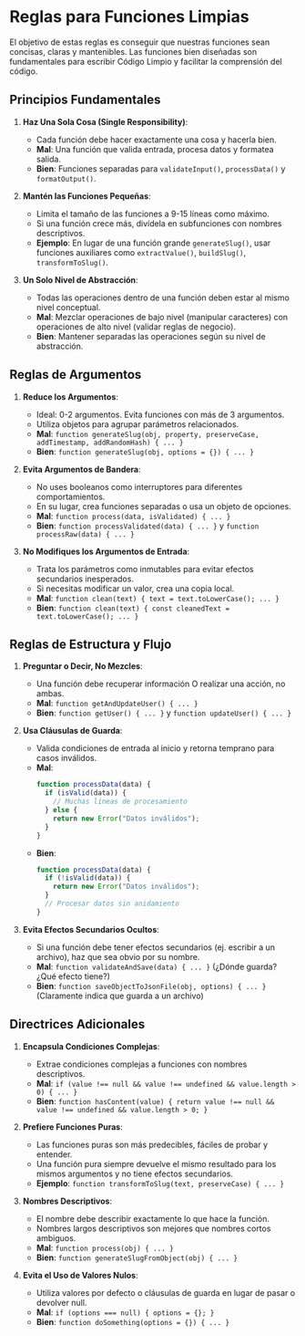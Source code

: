 # Reglas para Funciones Limpias

El objetivo de estas reglas es conseguir que nuestras funciones sean concisas, claras y mantenibles. Las funciones bien diseñadas son fundamentales para escribir Código Limpio y facilitar la comprensión del código.

## Principios Fundamentales

1. **Haz Una Sola Cosa (Single Responsibility)**:
   - Cada función debe hacer exactamente una cosa y hacerla bien.
   - **Mal**: Una función que valida entrada, procesa datos y formatea salida.
   - **Bien**: Funciones separadas para `validateInput()`, `processData()` y `formatOutput()`.

2. **Mantén las Funciones Pequeñas**:
   - Limita el tamaño de las funciones a 9-15 líneas como máximo.
   - Si una función crece más, divídela en subfunciones con nombres descriptivos.
   - **Ejemplo**: En lugar de una función grande `generateSlug()`, usar funciones auxiliares como `extractValue()`, `buildSlug()`, `transformToSlug()`.

3. **Un Solo Nivel de Abstracción**:
   - Todas las operaciones dentro de una función deben estar al mismo nivel conceptual.
   - **Mal**: Mezclar operaciones de bajo nivel (manipular caracteres) con operaciones de alto nivel (validar reglas de negocio).
   - **Bien**: Mantener separadas las operaciones según su nivel de abstracción.

## Reglas de Argumentos

1. **Reduce los Argumentos**:
   - Ideal: 0-2 argumentos. Evita funciones con más de 3 argumentos.
   - Utiliza objetos para agrupar parámetros relacionados.
   - **Mal**: `function generateSlug(obj, property, preserveCase, addTimestamp, addRandomHash) { ... }`
   - **Bien**: `function generateSlug(obj, options = {}) { ... }`

2. **Evita Argumentos de Bandera**:
   - No uses booleanos como interruptores para diferentes comportamientos.
   - En su lugar, crea funciones separadas o usa un objeto de opciones.
   - **Mal**: `function process(data, isValidated) { ... }`
   - **Bien**: `function processValidated(data) { ... }` y `function processRaw(data) { ... }`

3. **No Modifiques los Argumentos de Entrada**:
   - Trata los parámetros como inmutables para evitar efectos secundarios inesperados.
   - Si necesitas modificar un valor, crea una copia local.
   - **Mal**: `function clean(text) { text = text.toLowerCase(); ... }`
   - **Bien**: `function clean(text) { const cleanedText = text.toLowerCase(); ... }`

## Reglas de Estructura y Flujo

1. **Preguntar o Decir, No Mezcles**:
   - Una función debe recuperar información O realizar una acción, no ambas.
   - **Mal**: `function getAndUpdateUser() { ... }`
   - **Bien**: `function getUser() { ... }` y `function updateUser() { ... }`

2. **Usa Cláusulas de Guarda**:
   - Valida condiciones de entrada al inicio y retorna temprano para casos inválidos.
   - **Mal**:
     ```typescript
     function processData(data) {
       if (isValid(data)) {
         // Muchas líneas de procesamiento
       } else {
         return new Error("Datos inválidos");
       }
     }
     ```
   - **Bien**:
     ```typescript
     function processData(data) {
       if (!isValid(data)) {
         return new Error("Datos inválidos");
       }
       // Procesar datos sin anidamiento
     }
     ```

3. **Evita Efectos Secundarios Ocultos**:
   - Si una función debe tener efectos secundarios (ej. escribir a un archivo), haz que sea obvio por su nombre.
   - **Mal**: `function validateAndSave(data) { ... }` (¿Dónde guarda? ¿Qué efecto tiene?)
   - **Bien**: `function saveObjectToJsonFile(obj, options) { ... }` (Claramente indica que guarda a un archivo)

## Directrices Adicionales

1. **Encapsula Condiciones Complejas**:
   - Extrae condiciones complejas a funciones con nombres descriptivos.
   - **Mal**: `if (value !== null && value !== undefined && value.length > 0) { ... }`
   - **Bien**: `function hasContent(value) { return value !== null && value !== undefined && value.length > 0; }`

2. **Prefiere Funciones Puras**:
   - Las funciones puras son más predecibles, fáciles de probar y entender.
   - Una función pura siempre devuelve el mismo resultado para los mismos argumentos y no tiene efectos secundarios.
   - **Ejemplo**: `function transformToSlug(text, preserveCase) { ... }`

3. **Nombres Descriptivos**:
   - El nombre debe describir exactamente lo que hace la función.
   - Nombres largos descriptivos son mejores que nombres cortos ambiguos.
   - **Mal**: `function process(obj) { ... }`
   - **Bien**: `function generateSlugFromObject(obj) { ... }`

4. **Evita el Uso de Valores Nulos**:
   - Utiliza valores por defecto o cláusulas de guarda en lugar de pasar o devolver null.
   - **Mal**: `if (options === null) { options = {}; }`
   - **Bien**: `function doSomething(options = {}) { ... }`
